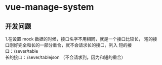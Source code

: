 # vue-manage-system

## 开发问题

1.在设置 mock 数据的时候，接口名字不用相同，就是一个接口比较长，
短的接口刚好完全和长的一部分重合，就不会请求长的接口，列入
短的接口：/sever/table  
长的接口：/sever/tablejson （不会请求到，因为和短的重合）
